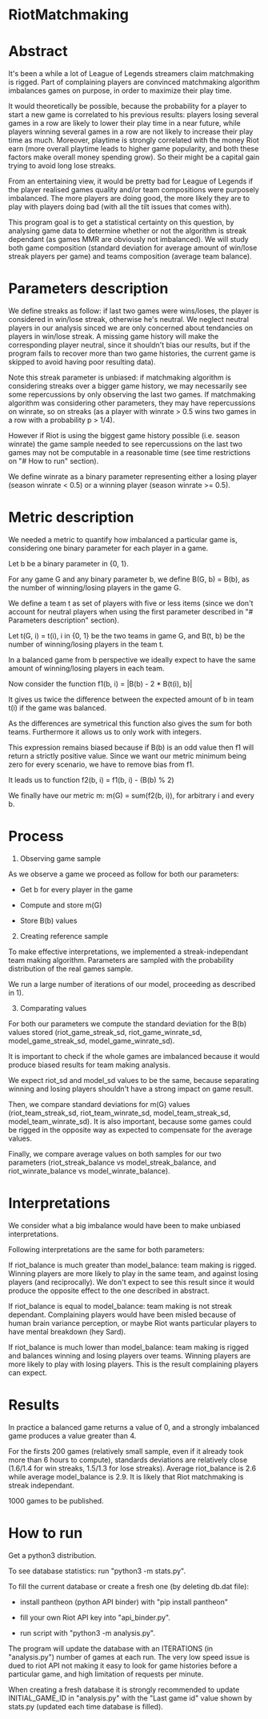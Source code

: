 # RiotMatchmaking

# Abstract

It's been a while a lot of League of Legends streamers claim matchmaking is rigged. Part of complaining players are convinced matchmaking algorithm imbalances games on purpose, in order to maximize their play time.

It would theoretically be possible, because the probability for a player to start a new game is correlated to his previous results: players losing several games in a row are likely to lower their play time in a near future, while players winning several games in a row are not likely to increase their play time as much. Moreover, playtime is strongly correlated with the money Riot earn (more overall playtime leads to higher game popularity, and both these factors make overall money spending grow). So their might be a capital gain trying to avoid long lose streaks.

From an entertaining view, it would be pretty bad for League of Legends if the player realised games quality and/or team compositions were purposely imbalanced. The more players are doing good, the more likely they are to play with players doing bad (with all the tilt issues that comes with).

This program goal is to get a statistical certainty on this question, by analysing game data to determine whether or not the algorithm is streak dependant (as games MMR are obviously not imbalanced).
We will study both game composition (standard deviation for average amount of win/lose streak players per game) and teams composition (average team balance).

# Parameters description

We define streaks as follow: if last two games were wins/loses, the player is considered in win/lose streak, otherwise he's neutral. We neglect neutral players in our analysis sinced we are only concerned about tendancies on players in win/lose streak. A missing game history will make the corresponding player neutral, since it shouldn't bias our results, but if the program fails to recover more than two game histories, the current game is skipped to avoid having poor resulting data).

Note this streak parameter is unbiased: if matchmaking algorithm is considering streaks over a bigger game history, we may necessarily see some repercussions by only observing the last two games. If matchmaking algorithm was considering other parameters, they may have repercussions on winrate, so on streaks (as a player with winrate > 0.5 wins two games in a row with a probability p > 1/4).

However if Riot is using the biggest game history possible (i.e. season winrate) the game sample needed to see repercussions on the last two games may not be computable in a reasonable time (see time restrictions on "# How to run" section).

We define winrate as a binary parameter representing either a losing player (season winrate < 0.5) or a winning player (season winrate >= 0.5).

# Metric description

We needed a metric to quantify how imbalanced a particular game is, considering one binary parameter for each player in a game.

Let b be a binary parameter in {0, 1}.

For any game G and any binary parameter b, we define B(G, b) = B(b), as the number of winning/losing players in the game G.

We define a team t as set of players with five or less items (since we don't account for neutral players when using the first parameter described in "# Parameters description" section).

Let t(G, i) = t(i), i in {0, 1} be the two teams in game G, and B(t, b) be the number of winning/losing players in the team t.

In a balanced game from b perspective we ideally expect to have the same amount of winning/losing players in each team.

Now consider the function f1(b, i) = |B(b) - 2 * B(t(i), b)|

It gives us twice the difference between the expected amount of b in team t(i) if the game was balanced.

As the differences are symetrical this function also gives the sum for both teams. Furthermore it allows us to only work with integers.

This expression remains biased because if B(b) is an odd value then f1 will return a strictly positive value. Since we want our metric minimum being zero for every scenario, we have to remove bias from f1.

It leads us to function f2(b, i) = f1(b, i) - (B(b) % 2)

We finally have our metric m: m(G) = sum(f2(b, i)), for arbitrary i and every b.

# Process

1) Observing game sample

As we observe a game we proceed as follow for both our parameters:

- Get b for every player in the game

- Compute and store m(G)

- Store B(b) values

2) Creating reference sample

To make effective interpretations, we implemented a streak-independant team making algorithm. Parameters are sampled with the probability distribution of the real games sample.

We run a large number of iterations of our model, proceeding as described in 1).

3) Comparating values

For both our parameters we compute the standard deviation for the B(b) values stored (riot_game_streak_sd, riot_game_winrate_sd, model_game_streak_sd, model_game_winrate_sd).

It is important to check if the whole games are imbalanced because it would produce biased results for team making analysis.

We expect riot_sd and model_sd values to be the same, because separating winning and losing players shouldn't have a strong impact on game result.

Then, we compare standard deviations for m(G) values (riot_team_streak_sd, riot_team_winrate_sd, model_team_streak_sd, model_team_winrate_sd). It is also important, because some games could be rigged in the opposite way as expected to compensate for the average values.

Finally, we compare average values on both samples for our two parameters (riot_streak_balance vs model_streak_balance, and riot_winrate_balance vs model_winrate_balance).

# Interpretations

We consider what a big imbalance would have been to make unbiased interpretations.

Following interpretations are the same for both parameters:

If riot_balance is much greater than model_balance: team making is rigged. Winning players are more likely to play in the same team, and against losing players (and reciprocally).
We don't expect to see this result since it would produce the opposite effect to the one described in abstract.

If riot_balance is equal to model_balance: team making is not streak dependant. Complaining players would have been misled because of human brain variance perception, or maybe Riot wants particular players to have mental breakdown (hey Sard).

If riot_balance is much lower than model_balance: team making is rigged and balances winning and losing players over teams. Winning players are more likely to play with losing players.
This is the result complaining players can expect.

# Results

In practice a balanced game returns a value of 0, and a strongly imbalanced game produces a value greater than 4.

For the firsts 200 games (relatively small sample, even if it already took more than 6 hours to compute), standards deviations are relatively close (1.6/1.4 for win streaks, 1.5/1.3 for lose streaks).
Average riot_balance is 2.6 while average model_balance is 2.9. It is likely that Riot matchmaking is streak independant. 

1000 games to be published.

# How to run

Get a python3 distribution.

To see database statistics: run "python3 -m stats.py".

To fill the current database or create a fresh one (by deleting db.dat file):

- install pantheon (python API binder) with "pip install pantheon"

- fill your own Riot API key into "api_binder.py".

- run script with "python3 -m analysis.py".

The program will update the database with an ITERATIONS (in "analysis.py") number of games at each run. The very low speed issue is dued to riot API not making it easy to look for game histories before a particular game, and high limitation of requests per minute.

When creating a fresh database it is strongly recommended to update INITIAL_GAME_ID in "analysis.py" with the "Last game id" value shown by stats.py (updated each time database is filled).






